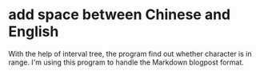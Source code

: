 # add space between Chinese and English
With the help of interval tree, the program find out whether character is in range. I'm using this program to handle the Markdown blogpost format.
